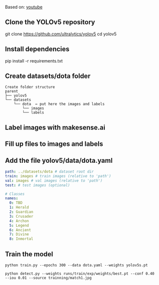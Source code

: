 Based on: [youtube](https://www.youtube.com/watch?v=GRtgLlwxpc4&ab_channel=DeepLearning)

## Clone the YOLOv5 repository
git clone https://github.com/ultralytics/yolov5
cd yolov5

## Install dependencies
pip install -r requirements.txt

## Create datasets/dota folder

```
Create folder structure
parent
├── yolov5
└── datasets
    └── dota  ← put here the images and labels 
        └── images  
        └── labels
```

## Label images with makesense.ai

## Fill up files to images and labels

## Add the file yolov5/data/dota.yaml

```yaml
path: ../datasets/dota # dataset root dir
train: images # train images (relative to 'path')
val: images # val images (relative to 'path')
test: # test images (optional)

# Classes
names:
  0: TBD
  1: Herald
  2: Guardian
  3: Crusader
  4: Archon
  5: Legend
  6: Ancient
  7: Divine
  8: Inmortal

```

## Train the model

```
python train.py --epochs 300 --data dota.yaml --weights yolov5s.pt

python detect.py --weights runs/train/exp/weights/best.pt --conf 0.40 --iou 0.01 --source trainning/match1.jpg
```
